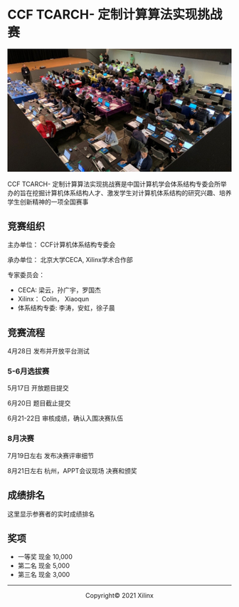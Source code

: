 # CCF TCARCH- 定制计算算法实现挑战赛

![](./images/cover.jpg)

CCF TCARCH- 定制计算算法实现挑战赛是中国计算机学会体系结构专委会所举办的旨在挖掘计算机体系结构人才、激发学生对计算机体系结构的研究兴趣、培养学生创新精神的一项全国赛事

## 竞赛组织
主办单位： CCF计算机体系结构专委会

承办单位： 北京大学CECA, Xilinx学术合作部

专家委员会：
+ CECA: 梁云，孙广宇，罗国杰
+ Xilinx： Colin， Xiaoqun
+ 体系结构专委:   李涛，安虹，徐子晨


## 竞赛流程


4月28日    发布并开放平台测试

### **5-6月选拔赛**

5月17日    开放题目提交

6月20日    题目截止提交

6月21-22日   审核成绩，确认入围决赛队伍

### **8月决赛**

7月19日左右  发布决赛评审细节

8月21日左右  杭州，APPT会议现场 决赛和颁奖


## 成绩排名

这里显示参赛者的实时成绩排名

## 奖项

- 一等奖 现金 10,000
- 第二名 现金 5,000
- 第三名 现金 3,000


---------------------------------------
<p align="center">Copyright&copy; 2021 Xilinx</p>
